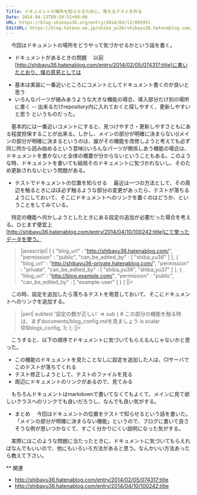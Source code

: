 ```yaml
---
Title: ドキュメントの場所を知らせるために、落ちるテストを作る
Date: 2014-04-13T09:59:51+09:00
URL: https://blog.shibayu36.org/entry/2014/04/13/095951
EditURL: https://blog.hatena.ne.jp/shiba_yu36/shibayu36.hatenablog.com/atom/entry/12921228815721600676
---
```


　今回はドキュメントの場所をどうやって気づかせるかという話を書く。


* ドキュメントがあるときの問題
　以前[http://shibayu36.hatenablog.com/entry/2014/02/05/074317:title]に書いたとおり、僕の意見としては
- 基本は実装に一番近いところにコメントとしてドキュメント書くのが良いと思う
- いろんなパーツが絡みあうような大きな機能の場合、導入部分だけ別の場所に書く
-- 出来るだけrepository内に入れておくと探しやすく、更新しやすいと思う
というものだった。

　基本的には一番近いコメントにすると、見つけやすさ・更新しやすさともにある程度担保することが出来る。しかし、メインの部分が明確に決まらない((メインの部分が明確に決まるというのは、誰がその機能を改修しようと考えても必ず同じ所から読み始めるという意味))いろんなパーツが関係しあう機能の場合は、ドキュメントを書かないと全体の概要が分からないということもある。このような時、ドキュメントを書いても結局そのドキュメントに気づかれないし、そのため更新されないという問題がある。


* テストでドキュメントの位置を知らせる
　最近は一つの方法として、その周辺を触るときにほぼ必ず触るような部分の変更があったら、テストが落ちるようにしておいて、そこにドキュメントへのリンクを置くのはどうか、ということをしてみている。

　特定の機能へ何かしようとしたときにある設定の追加が必要だった場合を考える。ひとまず便宜上[http://shibayu36.hatenablog.com/entry/2014/04/10/100242:title]にて使ったデータを使う。

>|javascript|
[
   {
      "blog_url" : "http://shibayu36.hatenablog.com/",
      "permission" : "public",
      "can_be_edited_by" : [
         "shiba_yu36"
      ]
   },
   {
      "blog_url" : "http://shibayu36-private.hatenablog.com/",
      "permission" : "private",
      "can_be_edited_by" : [
         "shiba_yu36",
         "shiba_yu37"
      ]
   },
   {
      "blog_url" : "http://blog.example.com/",
      "permission" : "public",
      "can_be_edited_by" : [
         "example-user"
      ]
   }
]
||<

　この時、設定を追加したら落ちるテストを用意しておいて、そこにドキュメントへのリンクを追加する。
>|perl|
subtest '設定の数が正しい' => sub {
    # この部分の機能を触る時は、まずdocuments/blog_config.mdを見ましょう
    is scalar @$blogs_config, 3;
};
||<

　こうすると、以下の順序でドキュメントに気づいてもらえるんじゃないかと思った。
- この機能のドキュメントを見たことなしに設定を追加した人は、CIサーバでこのテストが落ちてくれる
- テスト修正しようとして、テストのファイルを見る
- 周辺にドキュメントのリンクがあるので、見てみる

　もちろんドキュメントはmarkdownで書いてなくてもよくて、メインに見て欲しいクラスへのリンクでも良いだろうし、なんでも良い気がする。


* まとめ
　今回はドキュメントの位置をテストで知らせるという話を書いた。「メインの部分が明確に決まらない機能」というので、ブログに書いて良さそうな例が思いつかなくて、すごく分かりにくい説明になった気がする。

　実際にはこのような問題に当たったときに、ドキュメントに気づいてもらえればなんでもいいので、他にもいろいろ方法があると思う。なんかいい方法あったら教えて下さい。


** 関連
- http://shibayu36.hatenablog.com/entry/2014/02/05/074317:title
- http://shibayu36.hatenablog.com/entry/2014/04/10/100242:title
